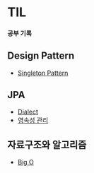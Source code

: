 # TIL

#### 공부 기록

## Design Pattern 
- [Singleton Pattern](https://github.com/SeokHyeMin/TIL/blob/main/Design%20Pattern/SingletonPattern.md)



## JPA
- [Dialect](https://github.com/SeokHyeMin/TIL/blob/main/JPA/Dialect.md)
- [영속성 관리](https://github.com/SeokHyeMin/TIL/blob/main/JPA/영속성관리.md)

## 자료구조와 알고리즘
- [Big O](https://github.com/SeokHyeMin/TIL/blob/main/자료구조와%20알고리즘/Big%20O.md)